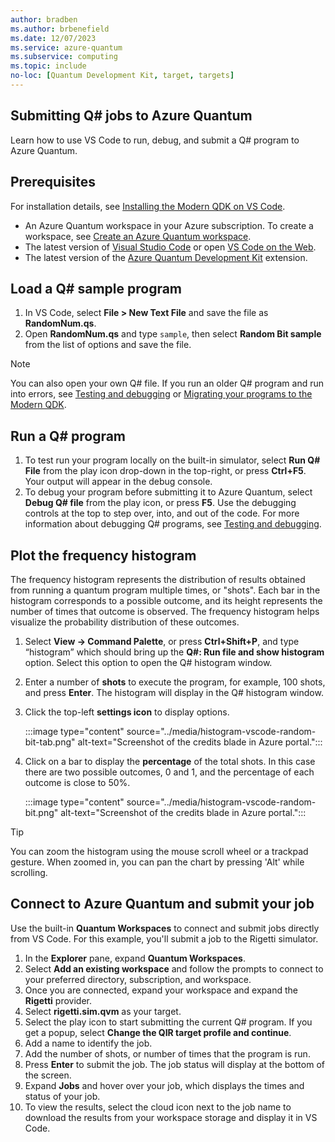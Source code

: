 ```yaml
---
author: bradben
ms.author: brbenefield
ms.date: 12/07/2023
ms.service: azure-quantum
ms.subservice: computing
ms.topic: include
no-loc: [Quantum Development Kit, target, targets]
---
```


## Submitting Q# jobs to Azure Quantum

Learn how to use VS Code to run, debug, and submit a Q# program to Azure Quantum.

## Prerequisites

For installation details, see [Installing the Modern QDK on VS Code](xref:microsoft.quantum.install-qdk.overview#installing-the-modern-qdk-on-vs-code).

- An Azure Quantum workspace in your Azure subscription. To create a workspace,
  see [Create an Azure Quantum workspace](xref:microsoft.quantum.how-to.workspace).
- The latest version of [Visual Studio Code](https://code.visualstudio.com/download) or open [VS Code on the Web](https://vscode.dev/).
- The latest version of the [Azure Quantum Development Kit](https://marketplace.visualstudio.com/items?itemName=quantum.qsharp-lang-vscode) extension.

## Load a Q# sample program

1. In VS Code, select **File > New Text File** and save the file as **RandomNum.qs**.
1. Open **RandomNum.qs** and type `sample`, then select **Random Bit sample** from the list of options and save the file.

> [!NOTE]
> You can also open your own Q# file. If you run an older Q# program and run into errors, see [Testing and debugging](xref:microsoft.quantum.user-guide-qdk.overview.testingdebugging) or [Migrating your programs to the Modern QDK](/azure/quantum).

## Run a Q# program


1. To test run your program locally on the built-in simulator, select **Run Q# File** from the play icon drop-down in the top-right, or press **Ctrl+F5**. Your output will appear in the debug console. 
1. To debug your program before submitting it to Azure Quantum, select **Debug Q# file** from the play icon, or press **F5**. Use the debugging controls at the top to step over, into, and out of the code. For more information about debugging Q# programs, see [Testing and debugging](xref:microsoft.quantum.user-guide-qdk.overview.testingdebugging).

## Plot the frequency histogram

The frequency histogram represents the distribution of results obtained from running a quantum program multiple times, or "shots". Each bar in the histogram corresponds to a possible outcome, and its height represents the number of times that outcome is observed. The frequency histogram helps visualize the probability distribution of these outcomes.

1. Select **View -> Command Palette**, or press **Ctrl+Shift+P**, and type “histogram” which should bring up the **Q#: Run file and show histogram** option. Select this option to open the Q# histogram window.
1. Enter a number of **shots** to execute the program, for example, 100 shots, and press **Enter**. The histogram will display in the Q# histogram window.
1. Click the top-left **settings icon** to display options.

    :::image type="content" source="../media/histogram-vscode-random-bit-tab.png" alt-text="Screenshot of the credits blade in Azure portal.":::

1. Click on a bar to display the **percentage** of the total shots. In this case there are two possible outcomes, 0 and 1, and the percentage of each outcome is close to 50%.

    :::image type="content" source="../media/histogram-vscode-random-bit.png" alt-text="Screenshot of the credits blade in Azure portal.":::

> [!TIP]
> You can zoom the histogram using the mouse scroll wheel or a trackpad gesture. When zoomed in, you can pan the chart by pressing 'Alt' while scrolling.

## Connect to Azure Quantum and submit your job

Use the built-in **Quantum Workspaces** to connect and submit jobs directly from VS Code. For this example, you'll submit a job to the Rigetti simulator. 

1. In the **Explorer** pane, expand **Quantum Workspaces**.
1. Select **Add an existing workspace** and follow the prompts to connect to your preferred directory, subscription, and workspace. 
1. Once you are connected, expand your workspace and expand the **Rigetti** provider.
1. Select **rigetti.sim.qvm** as your target. 
1. Select the play icon to start submitting the current Q# program. If you get a popup, select **Change the QIR target profile and continue**. 
1. Add a name to identify the job.
1. Add the number of shots, or number of times that the program is run.
1. Press **Enter** to submit the job. The job status will display at the bottom of the screen.
1. Expand **Jobs** and hover over your job, which displays the times and status of your job. 
1. To view the results, select the cloud icon next to the job name to download the results from your workspace storage and display it in VS Code. 